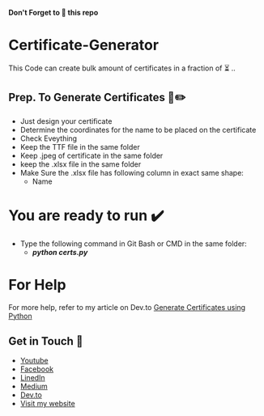 **Don't Forget to :star2: this repo**
# Certificate-Generator
This Code can create bulk amount of certificates in a fraction of :hourglass_flowing_sand: ..
## Prep. To Generate Certificates :blue_book::pencil2:
- Just design your certificate
- Determine the coordinates for the name to be placed on the certificate
- Check Eveything
- Keep the TTF file in the same folder
- Keep .jpeg of certificate in the same folder
- keep the .xlsx file in the same folder
- Make Sure the .xlsx file has following column in exact same shape:
  - Name
# You are ready to run :heavy_check_mark:
+ Type the following command in Git Bash or CMD in the same folder:
  + **_python certs.py_**
  
# For Help
For more help, refer to my article on Dev.to
[Generate Certificates using Python](https://dev.to/mursalfk/generate-certificates-using-python-e74)

## Get in Touch :link:
* [Youtube](https://www.youtube.com/channel/UCpe8Kkw3fXTF0J19ZIazf_Q?view_as=subscriber)
* [Facebook](www.faceb)
* [LinedIn](https://www.linkedin.com/in/mursalfurqan/)
* [Medium](https://medium.com/@mursalfurqan)
* [Dev.to](https://dev.to/mursalfk)
* [Visit my website](mursalfurqan.com)
